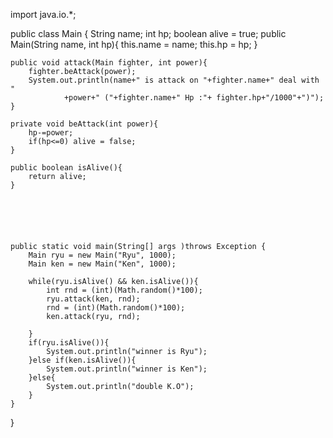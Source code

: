 import java.io.*;

public class Main {
	String name;
	int hp;
	boolean alive = true;
	public Main(String name, int hp){
		this.name = name;
		this.hp = hp;
	}

	public void attack(Main fighter, int power){
		fighter.beAttack(power);
		System.out.println(name+" is attack on "+fighter.name+" deal with "
				+power+" ("+fighter.name+" Hp :"+ fighter.hp+"/1000"+")");
	}

	private void beAttack(int power){
		hp-=power;
		if(hp<=0) alive = false;
	}

	public boolean isAlive(){
		return alive;
	}






	public static void main(String[] args )throws Exception {
		Main ryu = new Main("Ryu", 1000);
		Main ken = new Main("Ken", 1000);
		
		while(ryu.isAlive() && ken.isAlive()){
			int rnd = (int)(Math.random()*100);
			ryu.attack(ken, rnd);
			rnd = (int)(Math.random()*100);
			ken.attack(ryu, rnd);
			
		}
		if(ryu.isAlive()){
			System.out.println("winner is Ryu");
		}else if(ken.isAlive()){
			System.out.println("winner is Ken");
		}else{
			System.out.println("double K.O");
		}
	}

}

